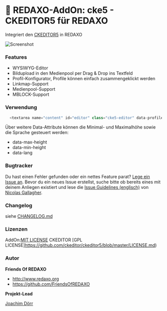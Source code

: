 🐣 REDAXO-AddOn: cke5 - CKEDITOR5 für REDAXO
================================================================================
Integriert den [CKEDITOR5](https://ckeditor.com) in REDAXO

![Screenshot](https://raw.githubusercontent.com/FriendsOfREDAXO/cke5/assets/ck5.png)


### Features
- WYSIWYG-Editor 
- Bildupload in den Medienpool per Drag & Drop ins Textfeld
- Profil-Konfigurator, Profile können einfach zusammengeklickt werden
- Linkmap-Support
- Medienpool-Support
- MBLOCK-Support

### Verwendung 

```php 
  <textarea name="content" id="editor" class="cke5-editor" data-profile="default" data-lang="de" name="REX_INPUT_VALUE[1]">REX_VALUE[1]</textarea>
```
Über weitere Data-Attribute können die Minimal- und Maximalhöhe sowie die Sprache gesteuert werden: 

- data-max-height
- data-min-height
- data-lang


### Bugtracker

Du hast einen Fehler gefunden oder ein nettes Feature parat? [Lege ein Issue an](https://github.com/FriendsOfREDAXO/cke5/issues). Bevor du ein neues Issue erstellst, suche bitte ob bereits eines mit deinem Anliegen existiert und lese die [Issue Guidelines (englisch)](https://github.com/necolas/issue-guidelines) von [Nicolas Gallagher](https://github.com/necolas/).


### Changelog

siehe [CHANGELOG.md](https://github.com/FriendsOfREDAXO/cke5/blob/master/CHANGELOG.md)

### Lizenzen

AddOn:[MIT LICENSE](https://github.com/FriendsOfREDAXO/cke5/blob/master/LICENSE)
CKEDITOR [GPL LICENSE]https://github.com/ckeditor/ckeditor5/blob/master/LICENSE.md)


### Autor

**Friends Of REDAXO**

* http://www.redaxo.org
* https://github.com/FriendsOfREDAXO

**Projekt-Lead**

[Joachim Dörr](https://github.com/joachimdoerr)


